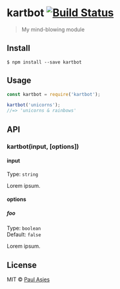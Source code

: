 # kartbot [![Build Status](https://travis-ci.org/PaulAsjes/kartbot.svg?branch=master)](https://travis-ci.org/PaulAsjes/kartbot)

> My mind-blowing module


## Install

```
$ npm install --save kartbot
```


## Usage

```js
const kartbot = require('kartbot');

kartbot('unicorns');
//=> 'unicorns & rainbows'
```


## API

### kartbot(input, [options])

#### input

Type: `string`

Lorem ipsum.

#### options

##### foo

Type: `boolean`  
Default: `false`

Lorem ipsum.


## License

MIT © [Paul Asjes](http://sols.co)
